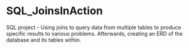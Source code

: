 # SQL_JoinsInAction
SQL project - Using joins to query data from multiple tables to produce specific results to various problems.  Afterwards, creating an ERD of the database and its tables within.
